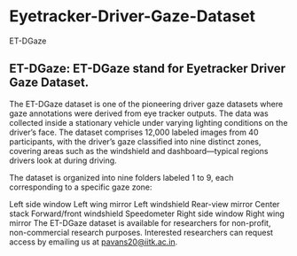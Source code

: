 # Eyetracker-Driver-Gaze-Dataset
ET-DGaze

## ET-DGaze: ET-DGaze stand for Eyetracker Driver Gaze Dataset. 
The ET-DGaze dataset is one of the pioneering driver gaze datasets where gaze annotations were derived from eye tracker outputs. The data was collected inside a stationary vehicle under varying lighting conditions on the driver’s face. The dataset comprises 12,000 labeled images from 40 participants, with the driver’s gaze classified into nine distinct zones, covering areas such as the windshield and dashboard—typical regions drivers look at during driving.

The dataset is organized into nine folders labeled 1 to 9, each corresponding to a specific gaze zone:

Left side window
Left wing mirror
Left windshield
Rear-view mirror
Center stack
Forward/front windshield
Speedometer
Right side window
Right wing mirror
The ET-DGaze dataset is available for researchers for non-profit, non-commercial research purposes. Interested researchers can request access by emailing us at pavans20@iitk.ac.in.

